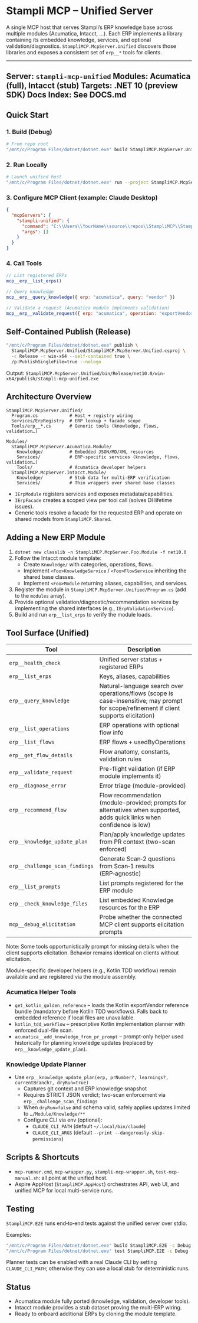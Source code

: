 # Stampli MCP – Unified Server

A single MCP host that serves Stampli’s ERP knowledge base across multiple modules (Acumatica, Intacct, …).  Each ERP implements a library containing its embedded knowledge, services, and optional validation/diagnostics.  `StampliMCP.McpServer.Unified` discovers those libraries and exposes a consistent set of `erp__*` tools for clients.

---
**Server:** `stampli-mcp-unified`
**Modules:** Acumatica (full), Intacct (stub)
**Targets:** .NET 10 (preview SDK)
**Docs Index:** See DOCS.md
---

## Quick Start

### 1. Build (Debug)
```bash
# From repo root
"/mnt/c/Program Files/dotnet/dotnet.exe" build StampliMCP.McpServer.Unified/StampliMCP.McpServer.Unified.csproj -c Debug --nologo
```

### 2. Run Locally
```bash
# Launch unified host
"/mnt/c/Program Files/dotnet/dotnet.exe" run --project StampliMCP.McpServer.Unified/StampliMCP.McpServer.Unified.csproj
```

### 3. Configure MCP Client (example: Claude Desktop)
```json
{
  "mcpServers": {
    "stampli-unified": {
      "command": "C:\\Users\\YourName\\source\\repos\\StampliMCP\\StampliMCP.McpServer.Unified\\bin\\Debug\\net10.0\\stampli-mcp-unified.dll",
      "args": []
    }
  }
}
```

### 4. Call Tools
```javascript
// List registered ERPs
mcp__erp__list_erps()

// Query knowledge
mcp__erp__query_knowledge({ erp: "acumatica", query: "vendor" })

// Validate a request (Acumatica module implements validation)
mcp__erp__validate_request({ erp: "acumatica", operation: "exportVendor", requestPayload: "{\"VendorID\":\"123\"}" })
```

## Self-Contained Publish (Release)
```bash
"/mnt/c/Program Files/dotnet/dotnet.exe" publish \
  StampliMCP.McpServer.Unified/StampliMCP.McpServer.Unified.csproj \
  -c Release -r win-x64 --self-contained true \
  /p:PublishSingleFile=true --nologo
```
Output: `StampliMCP.McpServer.Unified/bin/Release/net10.0/win-x64/publish/stampli-mcp-unified.exe`

## Architecture Overview

```
StampliMCP.McpServer.Unified/
  Program.cs            # Host + registry wiring
  Services/ErpRegistry  # ERP lookup + facade scope
  Tools/erp__*.cs       # Generic tools (knowledge, flows, validation…)

Modules/
  StampliMCP.McpServer.Acumatica.Module/
    Knowledge/          # Embedded JSON/MD/XML resources
    Services/           # ERP-specific services (knowledge, flows, validation…)
    Tools/              # Acumatica developer helpers
  StampliMCP.McpServer.Intacct.Module/
    Knowledge/          # Stub data for multi-ERP verification
    Services/           # Thin wrappers over shared base classes
```

- `IErpModule` registers services and exposes metadata/capabilities.
- `IErpFacade` creates a scoped view per tool call (solves DI lifetime issues).
- Generic tools resolve a facade for the requested ERP and operate on shared models from `StampliMCP.Shared`.

## Adding a New ERP Module

1. `dotnet new classlib -n StampliMCP.McpServer.Foo.Module -f net10.0`
2. Follow the Intacct module template:
   - Create `Knowledge/` with categories, operations, flows.
   - Implement `<Foo>KnowledgeService` / `<Foo>FlowService` inheriting the shared base classes.
   - Implement `<Foo>Module` returning aliases, capabilities, and services.
3. Register the module in `StampliMCP.McpServer.Unified/Program.cs` (add to the `modules` array).
4. Provide optional validation/diagnostic/recommendation services by implementing the shared interfaces (e.g., `IErpValidationService`).
5. Build and run `erp__list_erps` to verify the module loads.

## Tool Surface (Unified)

| Tool | Description |
|------|-------------|
| `erp__health_check` | Unified server status + registered ERPs |
| `erp__list_erps` | Keys, aliases, capabilities |
| `erp__query_knowledge` | Natural-language search over operations/flows (scope is case-insensitive; may prompt for scope/refinement if client supports elicitation) |
| `erp__list_operations` | ERP operations with optional flow info |
| `erp__list_flows` | ERP flows + usedByOperations |
| `erp__get_flow_details` | Flow anatomy, constants, validation rules |
| `erp__validate_request` | Pre-flight validation (if ERP module implements it) |
| `erp__diagnose_error` | Error triage (module-provided) |
| `erp__recommend_flow` | Flow recommendation (module-provided; prompts for alternatives when supported, adds quick links when confidence is low) |
| `erp__knowledge_update_plan` | Plan/apply knowledge updates from PR context (two-scan enforced) |
| `erp__challenge_scan_findings` | Generate Scan‑2 questions from Scan‑1 results (ERP‑agnostic) |
| `erp__list_prompts` | List prompts registered for the ERP module |
| `erp__check_knowledge_files` | List embedded Knowledge resources for the ERP |
| `mcp__debug_elicitation` | Probe whether the connected MCP client supports elicitation prompts |

Note: Some tools opportunistically prompt for missing details when the client supports elicitation. Behavior remains identical on clients without elicitation.

Module-specific developer helpers (e.g., Kotlin TDD workflow) remain available and are registered via the module assembly.

### Acumatica Helper Tools

- `get_kotlin_golden_reference` – loads the Kotlin exportVendor reference bundle (mandatory before Kotlin TDD workflows). Falls back to embedded reference if local files are unavailable.
- `kotlin_tdd_workflow` – prescriptive Kotlin implementation planner with enforced dual-file scan.
- `acumatica__add_knowledge_from_pr_prompt` – prompt-only helper used historically for planning knowledge updates (replaced by `erp__knowledge_update_plan`).

### Knowledge Update Planner

- Use `erp__knowledge_update_plan(erp, prNumber?, learnings?, currentBranch?, dryRun=true)`
  - Captures git context and ERP knowledge snapshot
  - Requires STRICT JSON verdict; two-scan enforcement via `erp__challenge_scan_findings`
  - When `dryRun=false` and schema valid, safely applies updates limited to `…/Module/Knowledge/**`
  - Configure CLI via env (optional):
    - `CLAUDE_CLI_PATH` (default `~/.local/bin/claude`)
    - `CLAUDE_CLI_ARGS` (default `--print --dangerously-skip-permissions`)

## Scripts & Shortcuts

- `mcp-runner.cmd`, `mcp-wrapper.py`, `stampli-mcp-wrapper.sh`, `test-mcp-manual.sh`: all point at the unified host.
- Aspire AppHost (`StampliMCP.AppHost`) orchestrates API, web UI, and unified MCP for local multi-service runs.

## Testing

`StampliMCP.E2E` runs end‑to‑end tests against the unified server over stdio.

Examples:
```bash
"/mnt/c/Program Files/dotnet/dotnet.exe" build StampliMCP.E2E -c Debug --nologo
"/mnt/c/Program Files/dotnet/dotnet.exe" test StampliMCP.E2E -c Debug --nologo
```
Planner tests can be enabled with a real Claude CLI by setting `CLAUDE_CLI_PATH`; otherwise they can use a local stub for deterministic runs.

## Status

- Acumatica module fully ported (knowledge, validation, developer tools).
- Intacct module provides a stub dataset proving the multi-ERP wiring.
- Ready to onboard additional ERPs by cloning the module template.
